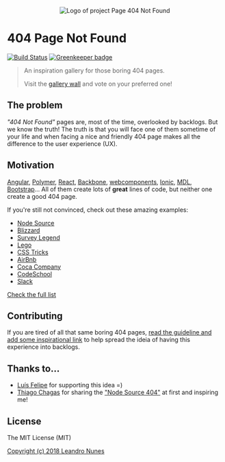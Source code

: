 <p align="center">
  <img src="https://404-pagenotfound.firebaseapp.com/img/logo.png" alt="Logo of project Page 404 Not Found" />
</p>


# 404 Page Not Found
[![Build Status](https://travis-ci.org/lnfnunes/404-PageNotFound.svg)](https://travis-ci.org/lnfnunes/404-PageNotFound) [![Greenkeeper badge](https://badges.greenkeeper.io/lnfnunes/404-PageNotFound.svg)](https://greenkeeper.io/)

> An inspiration gallery for those boring 404 pages.
>
> Visit the [gallery wall](https://404-pagenotfound.firebaseapp.com/) and vote on your preferred one!

## The problem

*"404 Not Found"* pages are, most of the time, overlooked by backlogs.
But we know the truth! The truth is that you will face one of them sometime of your life and when facing a nice and friendly 404 page makes all the difference to the user experience (UX).

## Motivation
[Angular](https://docs.angularjs.org/404), [Polymer](https://www.polymer-project.org/404), [React](https://facebook.github.io/react/404), [Backbone](http://backbonejs.org/404), [webcomponents](http://webcomponents.org/404), [Ionic](http://ionicframework.com/404), [MDL](http://www.getmdl.io/404), [Bootstrap](http://getbootstrap.com/404)...
All of them create lots of **great** lines of code, but neither one create a good 404 page.

If you're still not convinced, check out these amazing examples:

- [Node Source](https://nodesource.com/404)
- [Blizzard](http://us.blizzard.com/en-us/not-found.html)
- [Survey Legend](https://www.surveylegend.com/404)
- [Lego](http://www.lego.com/404notfound)
- [CSS Tricks](https://css-tricks.com/thispagedoesntexist)
- [AirBnb](https://www.airbnb.com.br/pagenotfound)
- [Coca Company](http://www.coca-colacompany.com/404/)
- [CodeSchool](http://codeschool.com/404)
- [Slack](https://slack.com/404)

[Check the full list](LIST.md)

## Contributing
If you are tired of all that same boring 404 pages, [read the guideline and add some inspirational link](CONTRIBUTING.md) to help spread the ideia of having this experience into backlogs.

## Thanks to...
* [Luís Felipe](https://github.com/luisfmsouza) for supporting this idea =)
* [Thiago Chagas](https://github.com/thiagochagas) for sharing the ["Node Source 404"](https://nodesource.com/404) at first and inspiring me!

## License
The MIT License (MIT)

[Copyright (c) 2018 Leandro Nunes](LICENSE)
